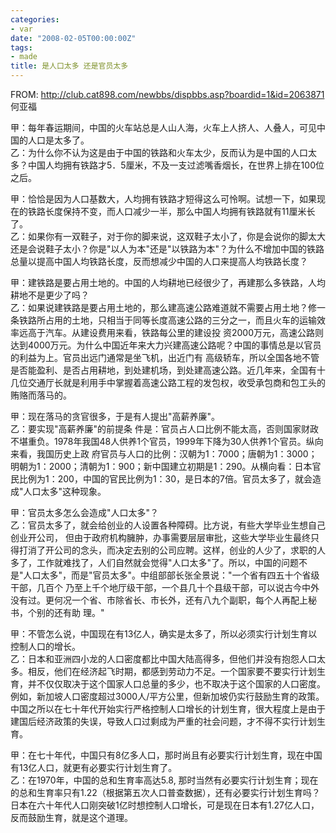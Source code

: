 ```yaml
---
categories:
- var
date: "2008-02-05T00:00:00Z"
tags:
- made
title: 是人口太多 还是官员太多
---
```


FROM: http://club.cat898.com/newbbs/dispbbs.asp?boardid=1&id=2063871
何亚福

甲：每年春运期间，中国的火车站总是人山人海，火车上人挤人、人叠人，可见中国的人口是太多了。  
乙：为什么你不认为这是由于中国的铁路和火车太少，反而认为是中国的人口太多？中国人均拥有铁路才5．5厘米，不及一支过滤嘴香烟长，在世界上排在100位之后。 

甲：恰恰是因为人口基数大，人均拥有铁路才短得这么可怜啊。试想一下，如果现在的铁路长度保持不变，而人口减少一半，那么中国人均拥有铁路就有11厘米长了。  
乙：如果你有一双鞋子，对于你的脚来说，这双鞋子太小了，你是会说你的脚太大还是会说鞋子太小？你是"以人为本"还是"以铁路为本"？为什么不增加中国的铁路总量以提高中国人均铁路长度，反而想减少中国的人口来提高人均铁路长度？

甲：建铁路是要占用土地的。中国的人均耕地已经很少了，再建那么多铁路，人均耕地不是更少了吗？  
乙：如果说建铁路是要占用土地的，那么建高速公路难道就不需要占用土地？修一条铁路所占用的土地，只相当于同等长度高速公路的三分之一，而且火车的运输效率远高于汽车。从建设费用来看，铁路每公里的建设投 资2000万元，高速公路则达到4000万元。为什么中国近年来大力兴建高速公路呢？中国的事情总是以官员的利益为上。官员出远门通常是坐飞机，出近门有 高级轿车，所以全国各地不管是否能盈利、是否占用耕地，到处建机场，到处建高速公路。近几年来，全国有十几位交通厅长就是利用手中掌握着高速公路工程的发包权，收受承包商和包工头的贿赂而落马的。

甲：现在落马的贪官很多，于是有人提出"高薪养廉"。  
乙：要实现"高薪养廉"的前提条 件是：官员占人口比例不能太高，否则国家财政不堪重负。1978年我国48人供养1个官员，1999年下降为30人供养1个官员。纵向来看，我国历史上政 府官员与人口的比例：汉朝为1：7000；唐朝为1：3000；明朝为1：2000；清朝为1：900；新中国建立初期是1：290。从横向看：日本官民比例为1：200，中国的官民比例为1：30，是日本的7倍。官员太多了，就会造成"人口太多"这种现象。

甲：官员太多怎么会造成"人口太多"？  
乙：官员太多了，就会给创业的人设置各种障碍。比方说，有些大学毕业生想自己创业开公司， 但由于政府机构臃肿，办事需要层层审批，这些大学毕业生最终只得打消了开公司的念头，而决定去别的公司应聘。这样，创业的人少了，求职的人多了，工作就难找了，人们自然就会觉得"人口太多"了。所以，中国的问题不是"人口太多"，而是"官员太多"。中组部部长张全景说："一个省有四五十个省级干部，几百个 乃至上千个地厅级干部，一个县几十个县级干部，可以说古今中外没有过。更何况一个省、市除省长、市长外，还有八九个副职，每个人再配上秘书，个别的还有助 理。"

甲：不管怎么说，中国现在有13亿人，确实是太多了，所以必须实行计划生育以控制人口的增长。  
乙：日本和亚洲四小龙的人口密度都比中国大陆高得多，但他们并没有抱怨人口太多。相反，他们在经济起飞时期，都感到劳动力不足。一个国家要不要实行计划生育，并不仅仅取决于这个国家人口总量的多少，也不取决于这个国家的人口密度。例如，新加坡人口密度超过3000人/平方公里，但新加坡仍实行鼓励生育的政策。中国之所以在七十年代开始实行严格控制人口增长的计划生育，很大程度上是由于建国后经济政策的失误，导致人口过剩成为严重的社会问题，才不得不实行计划生育。

甲：在七十年代，中国只有8亿多人口，那时尚且有必要实行计划生育，现在中国有13亿人口，就更有必要实行计划生育了。  
乙：在1970年，中国的总和生育率高达5.8, 那时当然有必要实行计划生育；现在的总和生育率只有1.22（根据第五次人口普查数据），还有必要实行计划生育吗？日本在六十年代人口刚突破1亿时想控制人口增长，可是现在日本有1.27亿人口，反而鼓励生育，就是这个道理。
